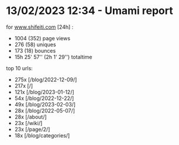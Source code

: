# 13/02/2023 12:34 - Umami report
for www.shifeiti.com [24h] :

 - 1004 (352) page views
 - 276 (58) uniques
 - 173 (18) bounces
 - 15h 25' 57'' (2h 1' 29'') totaltime


top 10 urls:
 - 275x [/blog/2022-12-09/]
 - 217x [/]
 - 121x [/blog/2023-01-12/]
 - 54x [/blog/2022-12-22/]
 - 49x [/blog/2023-02-03/]
 - 28x [/blog/2022-05-07/]
 - 28x [/about/]
 - 23x [/wiki/]
 - 23x [/page/2/]
 - 18x [/blog/categories/]


